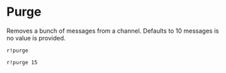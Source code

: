 # Purge
Removes a bunch of messages from a channel. Defaults to 10 messages is no value is provided.

```
r!purge

r!purge 15
```